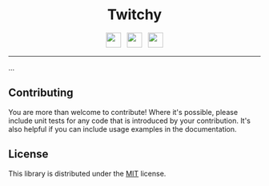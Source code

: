 <div align="center">
    <h1>Twitchy</h1>
</div>

<p align="center">
    <a href="https://codecov.io/gh/kvizyx/chato"><img height="30" src="https://img.shields.io/codecov/c/github/kvizyx/chato?logo=codecov&style=for-the-badge"/></a>
    &nbsp;
    <a href="https://github.com/kvizyx/chato/actions?query=branch%3Amain"><img height="30" src="https://img.shields.io/github/check-runs/kvizyx/chato/main?style=for-the-badge&logo=githubactions&logoColor=white"/></a>
	&nbsp;
	<a href="#"><img height="30" src="https://img.shields.io/badge/made with Go-blue?style=for-the-badge&logo=go&logoColor=white&labelColor=gray"/></a>
</p>

---

...

## Contributing

You are more than welcome to contribute! Where it's possible, please include unit tests for any code that is introduced
by your contribution. It's also helpful if you can include usage examples in the documentation.

## License

This library is distributed under the [MIT](LICENCE) license.
